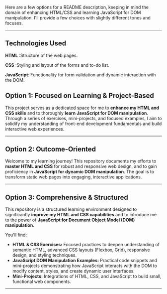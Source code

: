 Here are a few options for a README description, keeping in mind the domain of enhancing HTML/CSS and learning JavaScript for DOM manipulation. I'll provide a few choices with slightly different tones and focuses.

---
**Technologies Used** 
----

**HTML** :Structure of the web pages.

**CSS** :Styling and layout of the forms and to-do list.

**JavaScript**: Functionality for form validation and dynamic interaction with the DOM.

## Option 1: Focused on Learning & Project-Based

This project serves as a dedicated space for me to **enhance my HTML and CSS skills** and to thoroughly **learn JavaScript for DOM manipulation**. Through a series of exercises, mini-projects, and focused examples, I aim to solidify my understanding of front-end development fundamentals and build interactive web experiences.

---

## Option 2: Outcome-Oriented

Welcome to my learning journey! This repository documents my efforts to **master HTML and CSS** for robust and responsive web design, and to gain proficiency in **JavaScript for dynamic DOM manipulation**. The goal is to transform static web pages into engaging, interactive applications.

---

## Option 3: Comprehensive & Structured

This repository is a structured learning environment designed to significantly **improve my HTML and CSS capabilities** and to introduce me to the power of **JavaScript for Document Object Model (DOM) manipulation**.

You'll find:

* **HTML & CSS Exercises:** Focused practices to deepen understanding of semantic HTML, advanced CSS layouts (Flexbox, Grid), responsive design, and styling techniques.
* **JavaScript DOM Manipulation Examples:** Practical code snippets and mini-projects demonstrating how JavaScript interacts with the DOM to modify content, styles, and create dynamic user interfaces.
* **Mini-Projects:** Integrations of HTML, CSS, and JavaScript to build small, functional web components.

---
